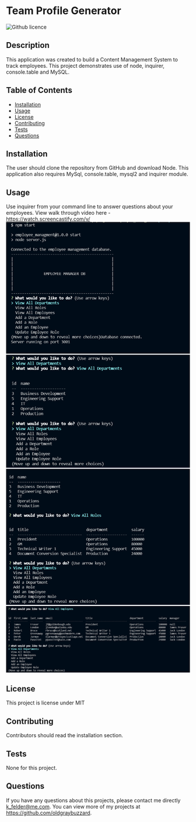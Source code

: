 # Team Profile Generator 
![Github licence](http://img.shields.io/badge/license-MIT-blue.svg)

## Description 
This application was created to build a Content Management System to track employees. This project demonstrates use of node, inquirer, console.table and MySQL. 
 
## Table of Contents
* [Installation](#installation)
* [Usage](#usage)
* [License](#license)
* [Contributing](#contributing)
* [Tests](#tests)
* [Questions](#questions)

## Installation 
The user should clone the repository from GitHub and download Node. This application also requires MySql, console.table, mysql2 and inquirer module.

## Usage 
Use inquirer from your command line to answer questions about your employees.
View walk through video here - https://watch.screencastify.com/v/
![Initial DB View](https://github.com/oldgraybuzzard/employee_managment/blob/main/assets/images/Initial%20view%20of%20employee_management%20db.PNG)
![View All Departments](https://github.com/oldgraybuzzard/employee_managment/blob/main/assets/images/viewing%20departments.PNG)
![View All Roles](https://github.com/oldgraybuzzard/employee_managment/blob/main/assets/images/viewing%20roles.PNG)
![View All Employees](https://github.com/oldgraybuzzard/employee_managment/blob/main/assets/images/viewing%20all%20employees.PNG)

## License 
This project is license under MIT

## Contributing 
Contributors should read the installation section. 

## Tests
None for this project. 

## Questions
If you have any questions about this projects, please contact me directly k_felder@me.com. You can view more of my projects at https://github.com/oldgraybuzzard.


